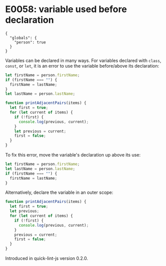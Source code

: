 # E0058: variable used before declaration

```config-for-examples
{
  "globals": {
    "person": true
  }
}
```

Variables can be declared in many ways. For variables declared with `class`,
`const`, or `let`, it is an error to use the variable before/above its
declaration:

```javascript
let firstName = person.firstName;
if (firstName === "") {
  firstName = lastName;
}
let lastName = person.lastName;

function printAdjacentPairs(items) {
  let first = true;
  for (let current of items) {
    if (!first) {
      console.log(previous, current);
    }
    let previous = current;
    first = false;
  }
}
```

To fix this error, move the variable's declaration up above its use:

```javascript
let firstName = person.firstName;
let lastName = person.lastName;
if (firstName === "") {
  firstName = lastName;
}
```

Alternatively, declare the variable in an outer scope:

```javascript
function printAdjacentPairs(items) {
  let first = true;
  let previous;
  for (let current of items) {
    if (!first) {
      console.log(previous, current);
    }
    previous = current;
    first = false;
  }
}
```

Introduced in quick-lint-js version 0.2.0.
